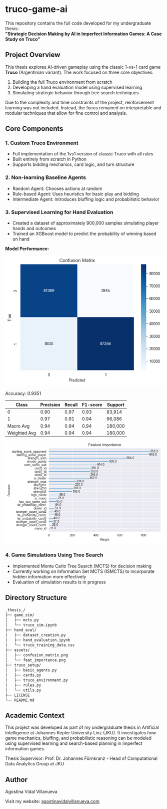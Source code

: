 # truco-game-ai

This repository contains the full code developed for my undergraduate thesis:  
**"Strategic Decision Making by AI in Imperfect Information Games: A Case Study on Truco"**

## Project Overview

This thesis explores AI-driven gameplay using the classic 1-vs-1 card game **Truco** (Argentinian variant). The work focused on three core objectives:

1. Building the full Truco environment from scratch  
2. Developing a hand evaluation model using supervised learning  
3. Simulating strategic behavior through tree search techniques

Due to the complexity and time constraints of the project, reinforcement learning was not included. Instead, the focus remained on interpretable and modular techniques that allow for fine control and analysis.

## Core Components

### 1. Custom Truco Environment
- Full implementation of the 1vs1 version of classic Truco with all rules
- Built entirely from scratch in Python
- Supports bidding mechanics, card logic, and turn structure

### 2. Non-learning Baseline Agents
- Random Agent: Chooses actions at random
- Rule-based Agent: Uses heuristics for basic play and bidding
- Intermediate Agent: Introduces bluffing logic and probabilistic behavior

### 3. Supervised Learning for Hand Evaluation
- Created a dataset of approximately 900,000 samples simulating player hands and outcomes
- Trained an XGBoost model to predict the probability of winning based on hand

**Model Performance:**

![sample_chat](assets/confusion_matrix.png)

Accuracy: 0.9351

| Class         | Precision | Recall | F1-score | Support  |
|---------------|-----------|--------|----------|----------|
| 0             | 0.90      | 0.97   | 0.93     | 83,914   |
| 1             | 0.97      | 0.91   | 0.94     | 96,086   |
| Macro Avg     | 0.94      | 0.94   | 0.94     | 180,000  |
| Weighted Avg  | 0.94      | 0.94   | 0.94     | 180,000  |

![sample_chat](assets/feat_importance.png)


### 4. Game Simulations Using Tree Search

- Implemented Monte Carlo Tree Search (MCTS) for decision making
- Currently working on Information Set MCTS (ISMCTS) to incorporate hidden information more effectively
- Evaluation of simulation results is in progress

## Directory Structure

```
_thesis_/
├── game_sim/
│   ├── mcts.py
│   └── truco_sim.ipynb
├── hand_eval/
│   ├── dataset_creation.py
│   ├── hand_evaluation.ipynb
│   └── truco_training_data.csv
├── assets/
│   ├── confusion_matrix.png
│   └── feat_importance.png
├── truco_setup/
│   ├── basic_agents.py
│   ├── cards.py
│   ├── truco_environment.py
│   ├── rules.py
│   └── utils.py
├── LICENSE
└── README.md
```
## Academic Context

This project was developed as part of my undergraduate thesis in Artificial Intelligence at Johannes Kepler University Linz (JKU). It investigates how game mechanics, bluffing, and probabilistic reasoning can be modeled using supervised learning and search-based planning in imperfect information games.


Thesis Supervisor: Prof. Dr. Johannes Fürnkranz - Head of Computational Data Analytics Group at JKU

## Author

Agostina Vidal Villanueva

Visit my website: [agostinavidalvillanueva.com](https://agostinavidalvillanueva.com)
